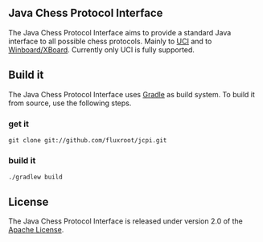 ## Java Chess Protocol Interface
The Java Chess Protocol Interface aims to provide a standard Java interface to all possible chess protocols. Mainly to [UCI](http://wbec-ridderkerk.nl/html/UCIProtocol.html) and to [Winboard/XBoard](http://www.open-aurec.com/wbforum/WinBoard/engine-intf.html). Currently only UCI is fully supported.

## Build it
The Java Chess Protocol Interface uses [Gradle](http://gradle.org) as build system. To build it from source, use the following steps.

### get it
`git clone git://github.com/fluxroot/jcpi.git`

### build it
`./gradlew build`

## License
The Java Chess Protocol Interface is released under version 2.0 of the [Apache License](http://www.apache.org/licenses/LICENSE-2.0).
